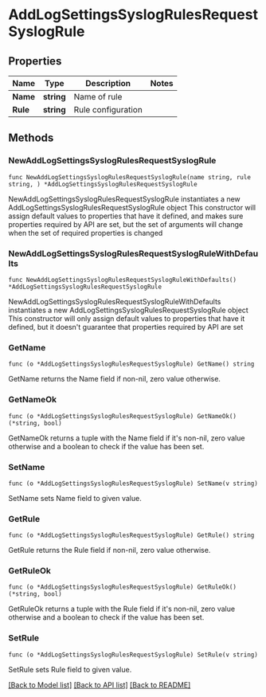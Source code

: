 # AddLogSettingsSyslogRulesRequestSyslogRule

## Properties

Name | Type | Description | Notes
------------ | ------------- | ------------- | -------------
**Name** | **string** | Name of rule | 
**Rule** | **string** | Rule configuration | 

## Methods

### NewAddLogSettingsSyslogRulesRequestSyslogRule

`func NewAddLogSettingsSyslogRulesRequestSyslogRule(name string, rule string, ) *AddLogSettingsSyslogRulesRequestSyslogRule`

NewAddLogSettingsSyslogRulesRequestSyslogRule instantiates a new AddLogSettingsSyslogRulesRequestSyslogRule object
This constructor will assign default values to properties that have it defined,
and makes sure properties required by API are set, but the set of arguments
will change when the set of required properties is changed

### NewAddLogSettingsSyslogRulesRequestSyslogRuleWithDefaults

`func NewAddLogSettingsSyslogRulesRequestSyslogRuleWithDefaults() *AddLogSettingsSyslogRulesRequestSyslogRule`

NewAddLogSettingsSyslogRulesRequestSyslogRuleWithDefaults instantiates a new AddLogSettingsSyslogRulesRequestSyslogRule object
This constructor will only assign default values to properties that have it defined,
but it doesn't guarantee that properties required by API are set

### GetName

`func (o *AddLogSettingsSyslogRulesRequestSyslogRule) GetName() string`

GetName returns the Name field if non-nil, zero value otherwise.

### GetNameOk

`func (o *AddLogSettingsSyslogRulesRequestSyslogRule) GetNameOk() (*string, bool)`

GetNameOk returns a tuple with the Name field if it's non-nil, zero value otherwise
and a boolean to check if the value has been set.

### SetName

`func (o *AddLogSettingsSyslogRulesRequestSyslogRule) SetName(v string)`

SetName sets Name field to given value.


### GetRule

`func (o *AddLogSettingsSyslogRulesRequestSyslogRule) GetRule() string`

GetRule returns the Rule field if non-nil, zero value otherwise.

### GetRuleOk

`func (o *AddLogSettingsSyslogRulesRequestSyslogRule) GetRuleOk() (*string, bool)`

GetRuleOk returns a tuple with the Rule field if it's non-nil, zero value otherwise
and a boolean to check if the value has been set.

### SetRule

`func (o *AddLogSettingsSyslogRulesRequestSyslogRule) SetRule(v string)`

SetRule sets Rule field to given value.



[[Back to Model list]](../README.md#documentation-for-models) [[Back to API list]](../README.md#documentation-for-api-endpoints) [[Back to README]](../README.md)


